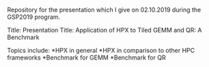 Repository for the presentation which I give on 02.10.2019 during the GSP2019 program.

Title:
Presentation Title: Application of HPX to Tiled GEMM and QR: A Benchmark

Topics include:
*HPX in general
*HPX in comparison to other HPC frameworks
*Benchmark for GEMM
*Benchmark for QR

